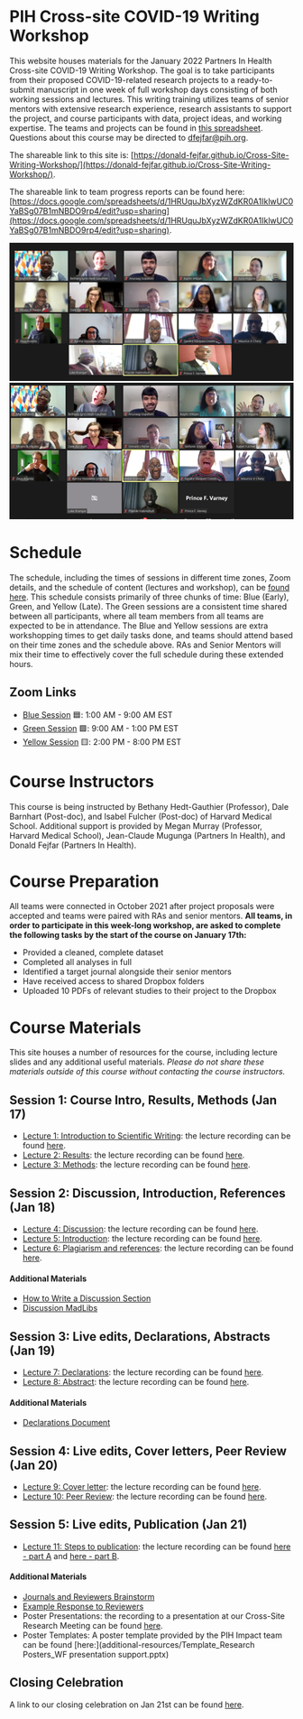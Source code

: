 # PIH Cross-site COVID-19 Writing Workshop
This website houses materials for the January 2022 Partners In Health Cross-site COVID-19 Writing Workshop. The goal is to take participants from their proposed COVID-19-related research projects to a ready-to-submit manuscript in one week of full workshop days consisting of both working sessions and lectures. This writing training utilizes teams of senior mentors with extensive research experience, research assistants to support the project, and course participants with data, project ideas, and working expertise. The teams and projects can be found in [this spreadsheet](Writing-Workshop-Teams.xlsx). Questions about this course may be directed to dfejfar@pih.org.

The shareable link to this site is: [https://donald-fejfar.github.io/Cross-Site-Writing-Workshop/](https://donald-fejfar.github.io/Cross-Site-Writing-Workshop/).

The shareable link to team progress reports can be found here: [https://docs.google.com/spreadsheets/d/1HRUquJbXyzWZdKR0A1IklwUC0YaBSg07B1mNBDO9rp4/edit?usp=sharing](https://docs.google.com/spreadsheets/d/1HRUquJbXyzWZdKR0A1IklwUC0YaBSg07B1mNBDO9rp4/edit?usp=sharing).

![](additional-resources/serious-image_rev.png) ![](additional-resources/image.png)

# Schedule
The schedule, including the times of sessions in different time zones, Zoom details, and the schedule of content (lectures and workshop), can be [found here](CovCo_writing_workshop_scheduleonly.xlsx). This schedule consists primarily of three chunks of time: Blue (Early), Green, and Yellow (Late). The Green sessions are a consistent time shared between all participants, where all team members from all teams are expected to be in attendance. The Blue and Yellow sessions are extra workshopping times to get daily tasks done, and teams should attend based on their time zones and the schedule above. RAs and Senior Mentors will mix their time to effectively cover the full schedule during these extended hours. 

## Zoom Links
- [Blue Session](https://harvard.zoom.us/j/98505900679?pwd=Qis2WUppVmtOd2xwb0phcHNjOGZqQT09) 🟦: 1:00 AM - 9:00 AM EST
- [Green Session](https://harvard.zoom.us/j/91208078359?pwd=NXRRam1NdFR1NUdhcE4xYnhOcGRlZz09) 🟩: 9:00 AM - 1:00 PM EST
- [Yellow Session](https://harvard.zoom.us/j/95480721400?pwd=RUVneTlmRG1IMnpFT1BRWjNWdCtLUT09) 🟨: 2:00 PM - 8:00 PM EST

# Course Instructors
This course is being instructed by Bethany Hedt-Gauthier (Professor), Dale Barnhart (Post-doc), and Isabel Fulcher (Post-doc) of Harvard Medical School. Additional support is provided by Megan Murray (Professor, Harvard Medical School), Jean-Claude Mugunga (Partners In Health), and Donald Fejfar (Partners In Health).

# Course Preparation
All teams were connected in October 2021 after project proposals were accepted and teams were paired with RAs and senior mentors. __All teams, in order to participate in this week-long workshop, are asked to complete the following tasks by the start of the course on January 17th:__
- Provided a cleaned, complete dataset
- Completed all analyses in full
- Identified a target journal alongside their senior mentors
- Have received access to shared Dropbox folders
- Uploaded 10 PDFs of relevant studies to their project to the Dropbox

# Course Materials
This site houses a number of resources for the course, including lecture slides and any additional useful materials. _Please do not share these materials outside of this course without contacting the course instructors._

## Session 1: Course Intro, Results, Methods (Jan 17)
- [Lecture 1: Introduction to Scientific Writing](lectures/CovCo_WW21_01_Intro_to_scientific_writing.pdf): the lecture recording can be found [here](https://drive.google.com/file/d/10KNfDObmyxtpArmkg5PB-hzvMnCUoCiB/view?usp=sharing).
- [Lecture 2: Results](lectures/CovCo_WW21_02_results.pdf): the lecture recording can be found [here](https://drive.google.com/file/d/1HF9tbiS8wmVqYA4gBguOWlxz4qhoCUOM/view?usp=sharing).
- [Lecture 3: Methods](lectures/CovCo_WW21_03_methods.pdf): the lecture recording can be found [here](https://drive.google.com/file/d/1Rz9fRpWPnRtDvuMFdhYYHJ7OrH0329mS/view?usp=sharing).

## Session 2: Discussion, Introduction, References (Jan 18)
- [Lecture 4: Discussion](lectures/CovCo_WW21_04_discussion.pdf): the lecture recording can be found [here](https://drive.google.com/file/d/1sNnN1Dn9__lRsKQEGpyUnVCGlJC_0vtZ/view?usp=sharing).
- [Lecture 5: Introduction](lectures/CovCo_WW21_05_introduction.pdf): the lecture recording can be found [here](https://drive.google.com/file/d/1Br47dsi4rGIQ3CC3ABLjA3wF6tUkj7e5/view?usp=sharing).
- [Lecture 6: Plagiarism and references](lectures/CovCo_WW21_06_plagarism.pdf): the lecture recording can be found [here](https://drive.google.com/file/d/1LpB6SC9HxlsDTU8wrEhHr9NxzeI3sNbB/view?usp=sharing).

#### Additional Materials
- [How to Write a Discussion Section](https://www.scribbr.com/dissertation/discussion/)
- [Discussion MadLibs](additional-resources/Discussion-MadLibs.docx)

## Session 3: Live edits, Declarations, Abstracts (Jan 19)
- [Lecture 7: Declarations](lectures/CovCo_WW21_07_authorship_declarations.pdf): the lecture recording can be found [here](https://drive.google.com/file/d/1LDXmENzpRqRsIcPzPB05TE_ohZwHIRSp/view?usp=sharing).
- [Lecture 8: Abstract](lectures/CovCo_WW21_08_abstracts.pdf): the lecture recording can be found [here](https://drive.google.com/file/d/19tNd9O73M7RJvcq1RENVIOXLNuOINa34/view?usp=sharing).

#### Additional Materials
- [Declarations Document](additional-resources/Declarations.docx)

## Session 4: Live edits, Cover letters, Peer Review (Jan 20)
- [Lecture 9: Cover letter](lectures/CovCo_WW21_09_coverletter.pdf): the lecture recording can be found [here](https://drive.google.com/file/d/1TAsKC9F9xOfygpz37-0zAl172hOFyZmr/view?usp=sharing).
- [Lecture 10: Peer Review](lectures/CovCo_WW21_10_peerreview.pdf): the lecture recording can be found [here](https://drive.google.com/file/d/1pOa0rRqEpX19kbcpAAR6hBeZioP4ayl2/view?usp=sharing).

## Session 5: Live edits, Publication (Jan 21)
- [Lecture 11: Steps to publication](CovCo_WW21_11_Steps_to_publications.pdf): the lecture recording can be found [here - part A](https://drive.google.com/file/d/146sqIObP1iV9DS2uzsPcHPjtA7bkDfoK/view?usp=sharing) and [here - part B](https://drive.google.com/file/d/1h7qJbVjefQtTiczff85mVDIGh58vPKln/view?usp=sharing).

#### Additional Materials
- [Journals and Reviewers Brainstorm](additional-resources/Paper_Brainstorm_Journals-and-Reviewers.docx)
- [Example Response to Reviewers](additional-resources/GHA_rebuttal_letter_4jun2021.docx)
- Poster Presentations: the recording to a presentation at our Cross-Site Research Meeting can be found [here](https://drive.google.com/file/d/1_9YNnXYVPVPYDcE0N-PR1KXNj6Qiz8tj/view?usp=sharing).
- Poster Templates: A poster template provided by the PIH Impact team can be found [here:](additional-resources/Template_Research Posters_WF presentation support.pptx)

## Closing Celebration
A link to our closing celebration on Jan 21st can be found [here](https://drive.google.com/file/d/15TgP8oQ6srtaNWcMw7V7Hr9OQO1tmuK1/view?usp=sharing).

